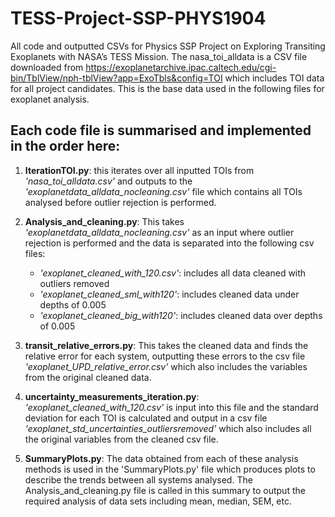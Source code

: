 # TESS-Project-SSP-PHYS1904
All code and outputted CSVs for Physics SSP Project on Exploring Transiting Exoplanets with NASA’s TESS Mission. The nasa_toi_alldata is a CSV file downloaded from https://exoplanetarchive.ipac.caltech.edu/cgi-bin/TblView/nph-tblView?app=ExoTbls&config=TOI which includes TOI data for all project candidates. This is the base data used in the following files for exoplanet analysis.

## Each code file is summarised and implemented in the order here:
1. **IterationTOI.py**: this iterates over all inputted TOIs from *'nasa_toi_alldata.csv'* and outputs to the *'exoplanetdata_alldata_nocleaning.csv'* file which contains all TOIs analysed before outlier rejection is performed.

2. **Analysis_and_cleaning.py**: This takes *'exoplanetdata_alldata_nocleaning.csv'* as an input where outlier rejection is performed and the data is separated into the following csv files:
    - *'exoplanet_cleaned_with_120.csv'*: includes all data cleaned with outliers removed
    - *'exoplanet_cleaned_sml_with120'*: includes cleaned data under depths of 0.005
    - *'exoplanet_cleaned_big_with120'*: includes cleaned data over depths of 0.005

3. **transit_relative_errors.py**: This takes the cleaned data and finds the relative error for each system, outputting these errors to the csv file *'exoplanet_UPD_relative_error.csv'* which also includes the variables from the original cleaned data.

4. **uncertainty_measurements_iteration.py**: *'exoplanet_cleaned_with_120.csv'* is input into this file and the standard deviation for each TOI is calculated and output in a csv file *'exoplanet_std_uncertainties_outliersremoved'* which also includes all the original variables from the cleaned csv file.

5. **SummaryPlots.py**: The data obtained from each of these analysis methods is used in the 'SummaryPlots.py' file which produces plots to describe the trends between all systems analysed. The Analysis_and_cleaning.py file is called in this summary to output the required analysis of data sets including mean, median, SEM, etc.
